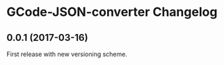 # GCode-JSON-converter Changelog

## 0.0.1 (2017-03-16)
  First release with new versioning scheme.  
